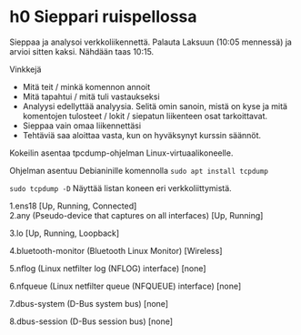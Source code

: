 # h0 Sieppari ruispellossa

Sieppaa ja analysoi verkkoliikennettä. Palauta Laksuun (10:05 mennessä) ja arvioi sitten kaksi. Nähdään taas 10:15.

Vinkkejä

+ Mitä teit / minkä komennon annoit
+ Mitä tapahtui / mitä tuli vastaukseksi
+ Analyysi edellyttää analyysia. Selitä omin sanoin, mistä on kyse ja mitä komentojen tulosteet / lokit / siepatun liikenteen osat tarkoittavat.
+ Sieppaa vain omaa liikennettäsi
+ Tehtäviä saa aloittaa vasta, kun on hyväksynyt kurssin säännöt.



Kokeilin asentaa tpcdump-ohjelman Linux-virtuaalikoneelle. 

Ohjelman asentuu Debianinille komennolla `sudo apt install tcpdump`

`sudo tcpdump -D` Näyttää listan koneen eri verkkoliittymistä.


1.ens18 [Up, Running, Connected]<br>
2.any (Pseudo-device that captures on all interfaces) [Up, Running]

3.lo [Up, Running, Loopback]

4.bluetooth-monitor (Bluetooth Linux Monitor) [Wireless]

5.nflog (Linux netfilter log (NFLOG) interface) [none]

6.nfqueue (Linux netfilter queue (NFQUEUE) interface) [none]

7.dbus-system (D-Bus system bus) [none]

8.dbus-session (D-Bus session bus) [none]



